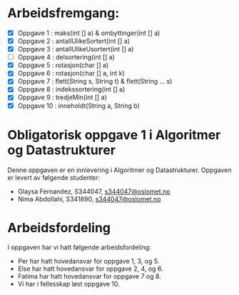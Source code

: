 # Arbeidsfremgang:

- [x] Oppgave 1 : maks(int [] a) & ombyttinger(int [] a)
- [x] Oppgave 2 : antallUlikeSortert(int [] a)
- [X] Oppgave 3 : antallUlikeUsortert(int [] a)
- [ ] Oppgave 4 : delsortering(int [] a)
- [x] Oppgave 5 : rotasjon(char [] a)
- [x] Oppgave 6 : rotasjon(char [] a, int k)
- [x] Oppgave 7 : flett(String s, String t) & flett(String ... s) 
- [x] Oppgave 8 : indekssortering(int [] a)
- [x] Oppgave 9 : tredjeMin(int [] a)
- [x] Oppgave 10 : inneholdt(String a, String b)

# Obligatorisk oppgave 1 i Algoritmer og Datastrukturer

Denne oppgaven er en innlevering i Algoritmer og Datastrukturer. 
Oppgaven er levert av følgende studenter:
* Glaysa Fernandez, S344047, s344047@oslomet.no
* Nima Abdollahi, S341890, s344047@oslomet.no

# Arbeidsfordeling

I oppgaven har vi hatt følgende arbeidsfordeling:
* Per har hatt hovedansvar for oppgave 1, 3, og 5. 
* Else har hatt hovedansvar for oppgave 2, 4, og 6. 
* Fatima har hatt hovedansvar for oppgave 7 og 8. 
* Vi har i fellesskap løst oppgave 10. 



